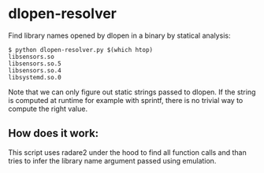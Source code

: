 # dlopen-resolver

Find library names opened by dlopen in a binary by statical analysis:

```console
$ python dlopen-resolver.py $(which htop)
libsensors.so
libsensors.so.5
libsensors.so.4
libsystemd.so.0
```

Note that we can only figure out static strings passed to dlopen.
If the string is computed at runtime for example with sprintf, there is no
trivial way to compute the right value.

## How does it work:

This script uses radare2 under the hood to find all function calls and than
tries to infer the library name argument passed using emulation.
